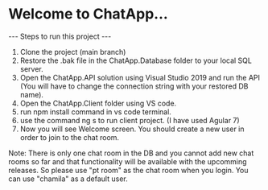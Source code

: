 # Welcome to ChatApp...

--- Steps to run this project ---
1. Clone the project (main branch) 
2. Restore the .bak file in the ChatApp.Database folder to your local SQL server. 
3. Open the ChatApp.API solution using Visual Studio 2019 and run the API (You will have to change the connection string with your restored DB name). 
4. Open the ChatApp.Client folder using VS code. 
5. run npm install command in vs code terminal. 
6. use the command ng s to run client project. (I have used Agular 7) 
7. Now you will see Welcome screen. You should create a new user in order to join to the chat room.

Note: There is only one chat room in the DB and you cannot add new chat rooms so far and that functionality will be available with the upcomming releases. So please use "pt room" as the chat room when you login. You can use "chamila" as a default user.
